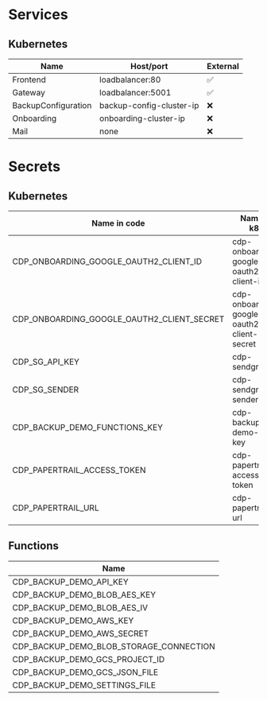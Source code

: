 # Services

## Kubernetes

| Name                  | Host/port                 | External  | 
| -------------         | -----                     | ---       | 
| Frontend              | loadbalancer:80           | ✅        | 
| Gateway               | loadbalancer:5001         | ✅        |
| BackupConfiguration   | backup-config-cluster-ip  | ❌        | 
| Onboarding            | onboarding-cluster-ip     | ❌        |
| Mail                  | none                      | ❌        |

# Secrets

## Kubernetes

| Name in code                                      | Name in k8s                                   |
| -------------                                     | -----                                         |
| CDP_ONBOARDING_GOOGLE_OAUTH2_CLIENT_ID            | cdp-onboarding-google-oauth2-client-id        |
| CDP_ONBOARDING_GOOGLE_OAUTH2_CLIENT_SECRET        | cdp-onboarding-google-oauth2-client-secret    |
| CDP_SG_API_KEY                                    | cdp-sendgrid                                  |
| CDP_SG_SENDER                                     | cdp-sendgrid-sender                           |
| CDP_BACKUP_DEMO_FUNCTIONS_KEY                     | cdp-backup-demo-api-key                       |
| CDP_PAPERTRAIL_ACCESS_TOKEN                       | cdp-papertrail-access-token                   |
| CDP_PAPERTRAIL_URL                                | cdp-papertrail-url                            |

## Functions

| Name                                    |
|-----------------------------------------|
| CDP_BACKUP_DEMO_API_KEY                 |
| CDP_BACKUP_DEMO_BLOB_AES_KEY            |
| CDP_BACKUP_DEMO_BLOB_AES_IV             |
| CDP_BACKUP_DEMO_AWS_KEY                 |
| CDP_BACKUP_DEMO_AWS_SECRET              |
| CDP_BACKUP_DEMO_BLOB_STORAGE_CONNECTION |
| CDP_BACKUP_DEMO_GCS_PROJECT_ID          |
| CDP_BACKUP_DEMO_GCS_JSON_FILE           |
| CDP_BACKUP_DEMO_SETTINGS_FILE           |